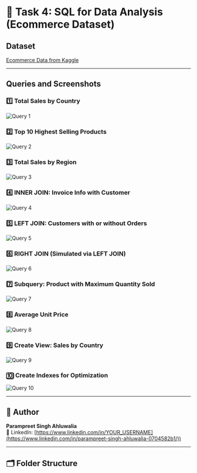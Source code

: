 # 🛒 Task 4: SQL for Data Analysis (Ecommerce Dataset)

## Dataset
[Ecommerce Data from Kaggle](https://www.kaggle.com/datasets/carrie1/ecommerce-data)

---

## Queries and Screenshots

### 1️⃣ Total Sales by Country  
![Query 1](screenshots/query1.png)

### 2️⃣ Top 10 Highest Selling Products  
![Query 2](screenshots/query2.png)

### 3️⃣ Total Sales by Region  
![Query 3](screenshots/query3.png)

### 4️⃣ INNER JOIN: Invoice Info with Customer  
![Query 4](screenshots/query4.png)

### 5️⃣ LEFT JOIN: Customers with or without Orders  
![Query 5](screenshots/query5.png)

### 6️⃣ RIGHT JOIN (Simulated via LEFT JOIN)  
![Query 6](screenshots/query6.png)

### 7️⃣ Subquery: Product with Maximum Quantity Sold  
![Query 7](screenshots/query8.png)

### 8️⃣ Average Unit Price  
![Query 8](screenshots/query11.png)

### 9️⃣ Create View: Sales by Country  
![Query 9](screenshots/query12.png)

### 🔟 Create Indexes for Optimization  
![Query 10](screenshots/query13.png)

---

## 👤 Author
**Parampreet Singh Ahluwalia**  
🔗 LinkedIn: [https://www.linkedin.com/in/YOUR_USERNAME](https://www.linkedin.com/in/parampreet-singh-ahluwalia-0704582b1/))

---

## 🗂 Folder Structure
